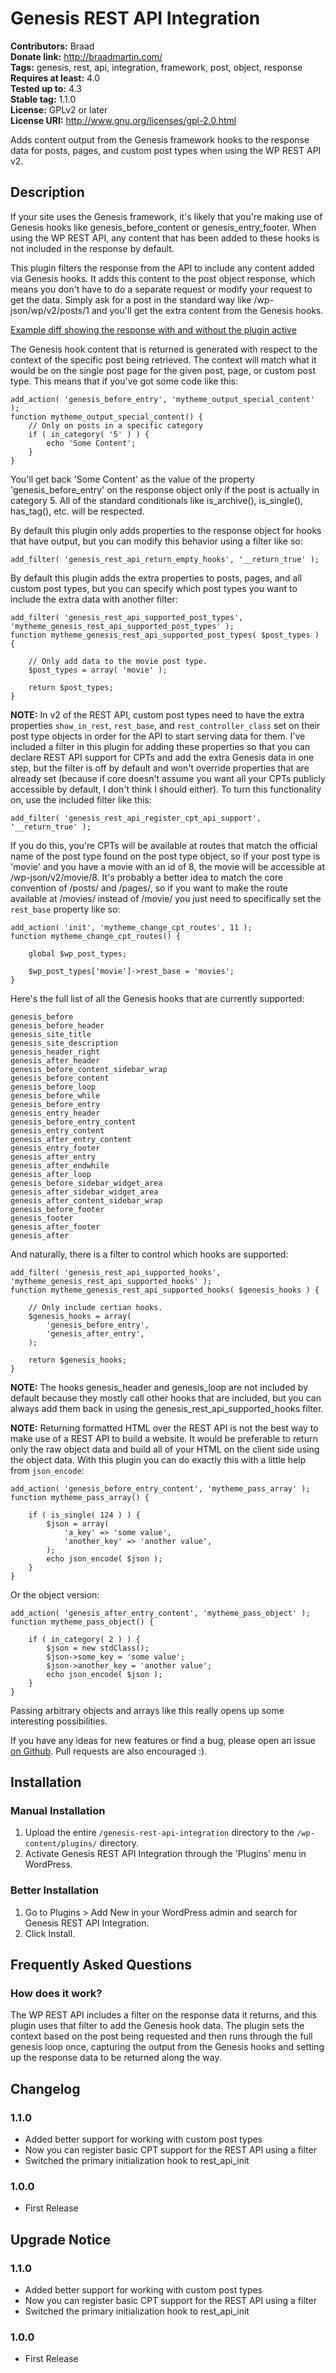 # Genesis REST API Integration #
**Contributors:** Braad  
**Donate link:** http://braadmartin.com/  
**Tags:** genesis, rest, api, integration, framework, post, object, response  
**Requires at least:** 4.0  
**Tested up to:** 4.3  
**Stable tag:** 1.1.0  
**License:** GPLv2 or later  
**License URI:** http://www.gnu.org/licenses/gpl-2.0.html  

Adds content output from the Genesis framework hooks to the response data for posts, pages, and custom post types when using the WP REST API v2.

## Description ##

If your site uses the Genesis framework, it's likely that you're making use of Genesis hooks like genesis_before_content or genesis_entry_footer. When using the WP REST API, any content that has been added to these hooks is not included in the response by default.

This plugin filters the response from the API to include any content added via Genesis hooks. It adds this content to the post object response, which means you don't have to do a separate request or modify your request to get the data. Simply ask for a post in the standard way like /wp-json/wp/v2/posts/1 and you'll get the extra content from the Genesis hooks.

[Example diff showing the response with and without the plugin active](https://www.diffchecker.com/v9ttyrq7)

The Genesis hook content that is returned is generated with respect to the context of the specific post being retrieved. The context will match what it would be on the single post page for the given post, page, or custom post type. This means that if you've got some code like this:

	add_action( 'genesis_before_entry', 'mytheme_output_special_content' );
	function mytheme_output_special_content() {
		// Only on posts in a specific category
		if ( in_category( '5' ) ) {
			echo 'Some Content';
		}
	}

You'll get back 'Some Content' as the value of the property 'genesis_before_entry' on the response object only if the post is actually in category 5. All of the standard conditionals like is_archive(), is_single(), has_tag(), etc. will be respected.

By default this plugin only adds properties to the response object for hooks that have output, but you can modify this behavior using a filter like so:

	add_filter( 'genesis_rest_api_return_empty_hooks', '__return_true' );

By default this plugin adds the extra properties to posts, pages, and all custom post types, but you can specify which post types you want to include the extra data with another filter:

	add_filter( 'genesis_rest_api_supported_post_types', 'mytheme_genesis_rest_api_supported_post_types' );
	function mytheme_genesis_rest_api_supported_post_types( $post_types ) {

		// Only add data to the movie post type.
		$post_types = array( 'movie' );

		return $post_types;
	}

**NOTE:** In v2 of the REST API, custom post types need to have the extra properties `show_in_rest`, `rest_base`, and `rest_controller_class` set on their post type objects in order for the API to start serving data for them. I've included a filter in this plugin for adding these properties so that you can declare REST API support for CPTs and add the extra Genesis data in one step, but the filter is off by default and won't override properties that are already set (because if core doesn't assume you want all your CPTs publicly accessible by default, I don't think I should either). To turn this functionality on, use the included filter like this:

	add_filter( 'genesis_rest_api_register_cpt_api_support', '__return_true' );

If you do this, you're CPTs will be available at routes that match the official name of the post type found on the post type object, so if your post type is 'movie' and you have a movie with an id of 8, the movie will be accessible at /wp-json/v2/movie/8. It's probably a better idea to match the core convention of /posts/ and /pages/, so if you want to make the route available at /movies/ instead of /movie/ you just need to specifically set the `rest_base` property like so:

	add_action( 'init', 'mytheme_change_cpt_routes', 11 );
	function mytheme_change_cpt_routes() {

		global $wp_post_types;

		$wp_post_types['movie']->rest_base = 'movies';
	}

Here's the full list of all the Genesis hooks that are currently supported:

	genesis_before
	genesis_before_header
	genesis_site_title
	genesis_site_description
	genesis_header_right
	genesis_after_header
	genesis_before_content_sidebar_wrap
	genesis_before_content
	genesis_before_loop
	genesis_before_while
	genesis_before_entry
	genesis_entry_header
	genesis_before_entry_content
	genesis_entry_content
	genesis_after_entry_content
	genesis_entry_footer
	genesis_after_entry
	genesis_after_endwhile
	genesis_after_loop
	genesis_before_sidebar_widget_area
	genesis_after_sidebar_widget_area
	genesis_after_content_sidebar_wrap
	genesis_before_footer
	genesis_footer
	genesis_after_footer
	genesis_after

And naturally, there is a filter to control which hooks are supported:

	add_filter( 'genesis_rest_api_supported_hooks', 'mytheme_genesis_rest_api_supported_hooks' );
	function mytheme_genesis_rest_api_supported_hooks( $genesis_hooks ) {

		// Only include certian hooks.
		$genesis_hooks = array(
			'genesis_before_entry',
			'genesis_after_entry',
		);

		return $genesis_hooks;
	}

**NOTE:** The hooks genesis_header and genesis_loop are not included by default because they mostly call other hooks that are included, but you can always add them back in using the genesis_rest_api_supported_hooks filter.

**NOTE:** Returning formatted HTML over the REST API is not the best way to make use of a REST API to build a website. It would be preferable to return only the raw object data and build all of your HTML on the client side using the object data. With this plugin you can do exactly this with a little help from `json_encode`:

	add_action( 'genesis_before_entry_content', 'mytheme_pass_array' );
	function mytheme_pass_array() {

		if ( is_single( 124 ) ) {
			$json = array(
				'a_key' => 'some value',
				'another_key' => 'another value',
			);
			echo json_encode( $json );
		}
	}

Or the object version:

	add_action( 'genesis_after_entry_content', 'mytheme_pass_object' );
	function mytheme_pass_object() {

		if ( in_category( 2 ) ) {
			$json = new stdClass();
			$json->some_key = 'some value';
			$json->another_key = 'another value';
			echo json_encode( $json );
		}
	}

Passing arbitrary objects and arrays like this really opens up some interesting possibilities.

If you have any ideas for new features or find a bug, please open an issue [on Github](https://github.com/BraadMartin/genesis-rest-api-integration "Genesis REST API Integration"). Pull requests are also encouraged :).

## Installation ##

### Manual Installation ###

1. Upload the entire `/genesis-rest-api-integration` directory to the `/wp-content/plugins/` directory.
1. Activate Genesis REST API Integration through the 'Plugins' menu in WordPress.

### Better Installation ###

1. Go to Plugins > Add New in your WordPress admin and search for Genesis REST API Integration.
1. Click Install.

## Frequently Asked Questions ##

### How does it work? ###

The WP REST API includes a filter on the response data it returns, and this plugin uses that filter to add the Genesis hook data. The plugin sets the context based on the post being requested and then runs through the full genesis loop once, capturing the output from the Genesis hooks and setting up the response data to be returned along the way.

## Changelog ##

### 1.1.0 ###
* Added better support for working with custom post types
* Now you can register basic CPT support for the REST API using a filter
* Switched the primary initialization hook to rest_api_init

### 1.0.0 ###
* First Release

## Upgrade Notice ##

### 1.1.0 ###
* Added better support for working with custom post types
* Now you can register basic CPT support for the REST API using a filter
* Switched the primary initialization hook to rest_api_init

### 1.0.0 ###
* First Release